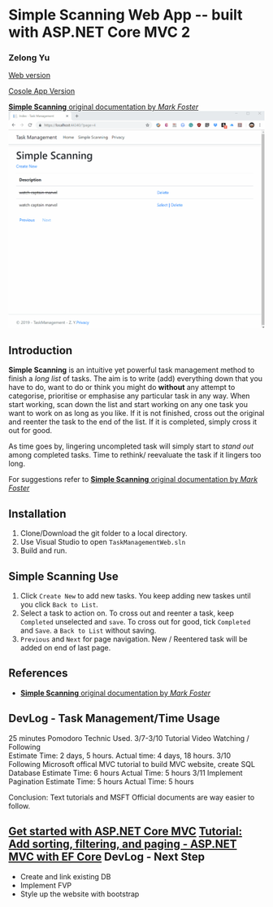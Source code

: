 Simple Scanning Web App -- built with ASP.NET Core MVC 2
===============================================
### Zelong Yu
[Web version](https://github.com/himoyu/TaskManagementWeb)

[Cosole App Version](https://github.com/himoyu/TaskManagement)

[**Simple Scanning** original documentation by _Mark Foster_](http://markforster.squarespace.com/blog/2017/12/2/simple-scanning-the-rules.html)
![Alt text](SampleUse.gif?raw=true "SimpleScanning")

Introduction
------------
**Simple Scanning** is an intuitive yet powerful task management method to finish a _long list_ of tasks. The aim is to write (add) everything down that you
have to do, want to do or think you might do **without** any attempt to categorise, prioritise or emphasise any particular task in any
way. When start working, scan down the list and start working on any one task you want to work on as long as you like. If it is not finished,
cross out the original and reenter the task to the end of the list. If it is completed, simply cross it out for good. 

As time goes by, lingering uncompleted task will simply start to _stand out_ among completed tasks. Time to rethink/ reevaluate the task if 
it lingers too long. 

For suggestions refer to [**Simple Scanning** original documentation by _Mark Foster_](http://markforster.squarespace.com/blog/2017/12/2/simple-scanning-the-rules.html)


Installation
------------
1. Clone/Download the git folder to a local directory.
2. Use Visual Studio to open `TaskManagementWeb.sln`
3. Build and run.



**Simple Scanning** Use
-----
1. Click `Create New` to add new tasks. You keep adding new taskes until you click `Back to List`.
2. Select a task to action on. To cross out and reenter a task, keep `Completed` unselected and `save`. To cross out for good, tick  `Completed` and `Save`. a `Back to List` without saving. 
3. `Previous` and `Next` for page navigation. New / Reentered task will be added on end of last page.

References
----------
* [**Simple Scanning** original documentation by _Mark Foster_](http://markforster.squarespace.com/blog/2017/12/2/simple-scanning-the-rules.html)

DevLog - Task Management/Time Usage
----------
25 minutes Pomodoro Technic Used.
3/7-3/10 Tutorial Video Watching / Following  
Estimate Time: 2 days, 5 hours. Actual time: 4 days, 18 hours.
3/10 Following Microsoft offical MVC tutorial to build MVC website, create SQL Database
Estimate Time: 6 hours Actual Time: 5 hours
3/11 Implement Pagination
Estimate Time: 5 hours Actual Time: 5 hours

Conclusion: Text tutorials and MSFT Official documents are way easier to follow.

[Get started with ASP.NET Core MVC](https://docs.microsoft.com/en-us/aspnet/core/tutorials/first-mvc-app/start-mvc?view=aspnetcore-2.2&tabs=visual-studio)
[Tutorial: Add sorting, filtering, and paging - ASP.NET MVC with EF Core](https://docs.microsoft.com/en-us/aspnet/core/data/ef-mvc/sort-filter-page?view=aspnetcore-2.2)
DevLog - Next Step
----------
- Create and link existing DB
- Implement FVP 
- Style up the website with bootstrap
